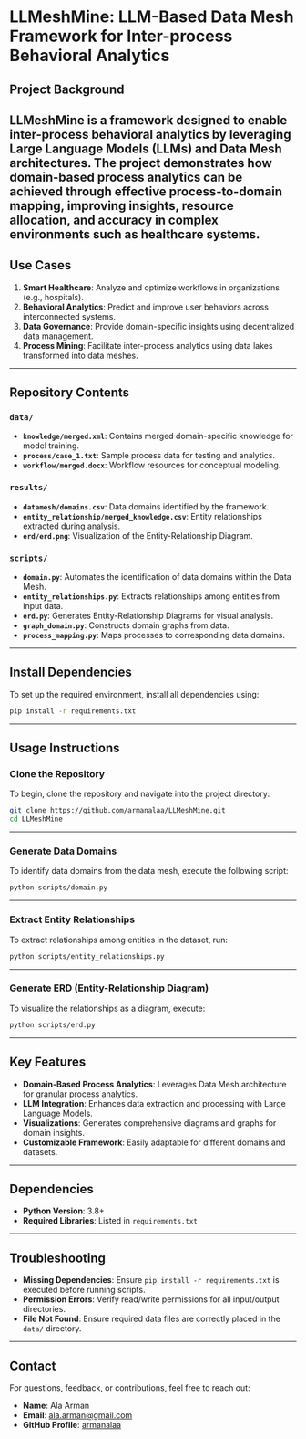 # LLMeshMine: LLM-Based Data Mesh Framework for Inter-process Behavioral Analytics
## Project Background
LLMeshMine is a framework designed to enable inter-process behavioral analytics by leveraging Large Language Models (LLMs) and Data Mesh architectures. The project demonstrates how domain-based process analytics can be achieved through effective process-to-domain mapping, improving insights, resource allocation, and accuracy in complex environments such as healthcare systems.
---
## Use Cases
1. **Smart Healthcare**: Analyze and optimize workflows in organizations (e.g., hospitals).
2. **Behavioral Analytics**: Predict and improve user behaviors across interconnected systems.
3. **Data Governance**: Provide domain-specific insights using decentralized data management.
4. **Process Mining**: Facilitate inter-process analytics using data lakes transformed into data meshes.
---
## Repository Contents
### `data/`
- **`knowledge/merged.xml`**: Contains merged domain-specific knowledge for model training.
- **`process/case_1.txt`**: Sample process data for testing and analytics.
- **`workflow/merged.docx`**: Workflow resources for conceptual modeling.
### `results/`
- **`datamesh/domains.csv`**: Data domains identified by the framework.
- **`entity_relationship/merged_knowledge.csv`**: Entity relationships extracted during analysis.
- **`erd/erd.png`**: Visualization of the Entity-Relationship Diagram.
### `scripts/`
- **`domain.py`**: Automates the identification of data domains within the Data Mesh.
- **`entity_relationships.py`**: Extracts relationships among entities from input data.
- **`erd.py`**: Generates Entity-Relationship Diagrams for visual analysis.
- **`graph_domain.py`**: Constructs domain graphs from data.
- **`process_mapping.py`**: Maps processes to corresponding data domains.
---
## Install Dependencies

To set up the required environment, install all dependencies using:

```bash
pip install -r requirements.txt
```

---

## Usage Instructions

### Clone the Repository
To begin, clone the repository and navigate into the project directory:

```bash
git clone https://github.com/armanalaa/LLMeshMine.git
cd LLMeshMine
```

---

### Generate Data Domains
To identify data domains from the data mesh, execute the following script:

```bash
python scripts/domain.py
```

---

### Extract Entity Relationships
To extract relationships among entities in the dataset, run:

```bash
python scripts/entity_relationships.py
```

---

### Generate ERD (Entity-Relationship Diagram)
To visualize the relationships as a diagram, execute:

```bash
python scripts/erd.py
```

---

## Key Features

- **Domain-Based Process Analytics**: Leverages Data Mesh architecture for granular process analytics.
- **LLM Integration**: Enhances data extraction and processing with Large Language Models.
- **Visualizations**: Generates comprehensive diagrams and graphs for domain insights.
- **Customizable Framework**: Easily adaptable for different domains and datasets.

---

## Dependencies

- **Python Version**: 3.8+
- **Required Libraries**: Listed in `requirements.txt`

---

## Troubleshooting

- **Missing Dependencies**: Ensure `pip install -r requirements.txt` is executed before running scripts.
- **Permission Errors**: Verify read/write permissions for all input/output directories.
- **File Not Found**: Ensure required data files are correctly placed in the `data/` directory.

---

## Contact

For questions, feedback, or contributions, feel free to reach out:

- **Name**: Ala Arman
- **Email**: ala.arman@gmail.com
- **GitHub Profile**: [armanalaa](https://github.com/armanalaa)
